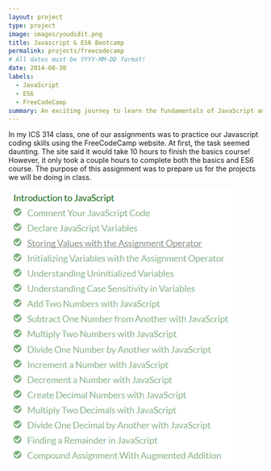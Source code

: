 ```yaml
---
layout: project
type: project
image: images/youdidit.png
title: Javascript & ES6 Bootcamp
permalink: projects/freecodecamp
# All dates must be YYYY-MM-DD format!
date: 2014-08-30
labels:
  - JavaScript
  - ES6
  - FreeCodeCamp
summary: An exciting journey to learn the fundamentals of JavaScript and ES6!
---
```


In my ICS 314 class, one of our assignments was to practice our Javascript coding skills using the FreeCodeCamp website. At first, the task seemed daunting. The site said it would take 10 hours to finish the basics course! However, it only took a couple hours to complete both the basics and ES6 course. The purpose of this assignment was to prepare us for the projects we will be doing in class.

<img class="ui image" src="../images/FreeCodeCamp.PNG">
